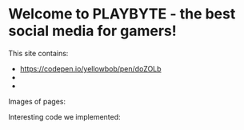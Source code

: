 # Welcome to PLAYBYTE - the best social media for gamers!
This site contains:
 - https://codepen.io/yellowbob/pen/doZOLb
 - 
 -


Images of pages:

Interesting code we implemented: